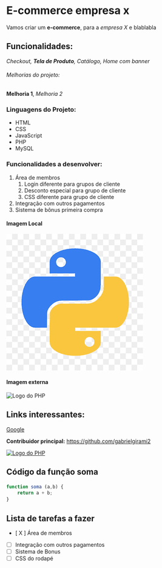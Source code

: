 # E-commerce empresa x

Vamos criar um **e-commerce**, para a *empresa X* e blablabla

## Funcionalidades:

_Checkout, **Tela de Produto**, Catálogo, Home com banner_


###### Melhorias do projeto:

__Melhoria 1__, _Melhoria 2_

### Linguagens do Projeto:

* HTML
* CSS
* JavaScript
* PHP
* MySQL


### Funcionalidades a desenvolver:

1. Área de membros
    1. Login diferente para grupos de cliente
    2. Desconto especial para grupo de cliente
    3. CSS diferente para grupo de cliente
2. Integração com outros pagamentos
3. Sistema de bônus primeira compra


#### Imagem Local

![Logo do Python](img/python.png)


#### Imagem externa

![Logo do PHP](https://upload.wikimedia.org/wikipedia/commons/thumb/2/27/PHP-logo.svg/1200px-PHP-logo.svg.png)


## Links interessantes:

[Google](https://www.google.com.br)

**Contribuidor principal:** https://github.com/gabrielgirami2

[![Logo do PHP](https://upload.wikimedia.org/wikipedia/commons/thumb/2/27/PHP-logo.svg/1200px-PHP-logo.svg.png)](https://github.com/gabrielgirami2)


## Código da função soma

```javascript
function soma (a,b) {
    return a + b;
}
```

## Lista de tarefas a fazer

- [ X ] Área de membros
- [ ] Integração com outros pagamentos
- [ ] Sistema de Bonus
- [ ] CSS do rodapé